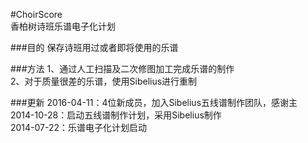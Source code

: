 #ChoirScore<br>香柏树诗班乐谱电子化计划

###目的
保存诗班用过或者即将使用的乐谱

###方法
1、通过人工扫描及二次修图加工完成乐谱的制作<br>
2、对于质量很差的乐谱，使用Sibelius进行重制<br>

###更新
2016-04-11：4位新成员，加入Sibelius五线谱制作团队，感谢主<br>
2014-10-28：启动五线谱制作计划，采用Sibelius制作<br>
2014-07-22：乐谱电子化计划启动
